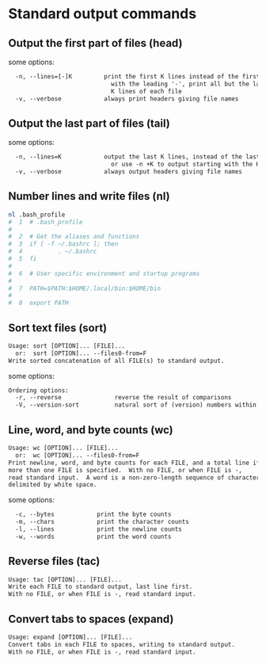 # Standard output commands

## Output the first part of files (head)

some options:

```txt
  -n, --lines=[-]K         print the first K lines instead of the first 10;
                             with the leading '-', print all but the last
                             K lines of each file
  -v, --verbose            always print headers giving file names
```

## Output the last part of files (tail)

some options:

```txt
  -n, --lines=K            output the last K lines, instead of the last 10;
                             or use -n +K to output starting with the Kth
  -v, --verbose            always output headers giving file names
```

## Number lines and write files (nl)

```bash
nl .bash_profile
#  1  # .bash_profile
#  
#  2  # Get the aliases and functions
#  3  if [ -f ~/.bashrc ]; then
#  4          . ~/.bashrc
#  5  fi
#  
#  6  # User specific environment and startup programs
#  
#  7  PATH=$PATH:$HOME/.local/bin:$HOME/bin
#  
#  8  export PATH
```

## Sort text files (sort)

```txt
Usage: sort [OPTION]... [FILE]...
  or:  sort [OPTION]... --files0-from=F
Write sorted concatenation of all FILE(s) to standard output.
```

some options:

```txt
Ordering options:
  -r, --reverse               reverse the result of comparisons
  -V, --version-sort          natural sort of (version) numbers within text
```

## Line, word, and byte counts (wc)

```txt
Usage: wc [OPTION]... [FILE]...
  or:  wc [OPTION]... --files0-from=F
Print newline, word, and byte counts for each FILE, and a total line if
more than one FILE is specified.  With no FILE, or when FILE is -,
read standard input.  A word is a non-zero-length sequence of characters
delimited by white space.
```

some options:

```txt
  -c, --bytes            print the byte counts
  -m, --chars            print the character counts
  -l, --lines            print the newline counts
  -w, --words            print the word counts
```

## Reverse files (tac)

```txt
Usage: tac [OPTION]... [FILE]...
Write each FILE to standard output, last line first.
With no FILE, or when FILE is -, read standard input.
```

## Convert tabs to spaces (expand)

```txt
Usage: expand [OPTION]... [FILE]...
Convert tabs in each FILE to spaces, writing to standard output.
With no FILE, or when FILE is -, read standard input.
```
